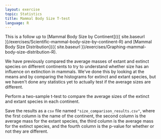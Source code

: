 ```yaml
---
layout: exercise
topic: Statistics
title: Mammal Body Size T-test
language: R
---
```


This is a follow up to [Mammal Body Size by Continent]({{ site.baseurl }}/exercises/Scientific-mammal-body-size-by-continent-R)
and [Mammal Body Size Distribution]({{ site.baseurl }}/exercises/Graphing-mammal-body-size-distribution-R).

We have previously compared the average masses of extant and extinct species on
different continents to try to understand whether size has an influence on
extinction in mammals. We've done this by looking at the means and by comparing
the histograms for extinct and extant species, but we haven't done any
statistics yet to actually test if the average sizes are different.

Perform a two-sample t-test to compare the average sizes of the extinct and 
extant species in each continent.

Save the results as a `csv` file named `"size_comparison_results.csv"`, where 
the first column is the name of the continent, the second column is the average 
mass for the extant species, the third column is the average mass for the 
extinct species, and the fourth column is the p-value for whether or not they 
are different.
